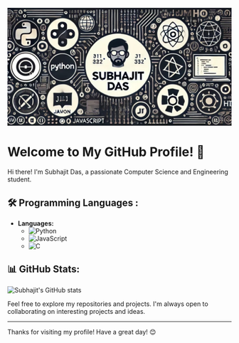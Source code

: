 ![Banner](https://github.com/Subhajit-das21/Subhajit-das21/blob/main/banner.jpg?raw=true)

# Welcome to My GitHub Profile! 👋

Hi there! I'm Subhajit Das, a passionate Computer Science and Engineering student.

## 🛠 Programming Languages :
- **Languages:**
  - ![Python](https://img.shields.io/badge/Python-3776AB?style=for-the-badge&logo=python&logoColor=white)
  - ![JavaScript](https://img.shields.io/badge/JavaScript-F7DF1E?style=for-the-badge&logo=javascript&logoColor=black)
  - ![C](https://img.shields.io/badge/C-A8B9CC?style=for-the-badge&logo=c&logoColor=white)
## 📊 GitHub Stats:
![Subhajit's GitHub stats](https://github-readme-stats.vercel.app/api?username=Subhajit-das21&show_icons=true&theme=radical)

Feel free to explore my repositories and projects. I'm always open to collaborating on interesting projects and ideas.

---

Thanks for visiting my profile! Have a great day! 😊

